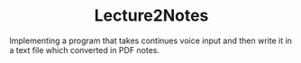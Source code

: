 <h1 align="center"> Lecture2Notes</h1>
<p> Implementing a program that takes continues voice input and then write it in a text file which converted in
PDF notes.</p>
